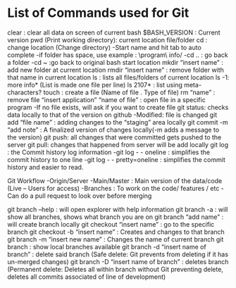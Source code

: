 List of Commands used for Git
=====================================
clear : clear all data on screen of current bash
$BASH_VERSION : Current version
pwd (Print working directory): current location file/folder
cd : change location (Change directory)
	-Start name and hit tab to auto complete
	-if folder has space, use example : \program\ info/
	-cd .. : go back a folder
	-cd ~ :go back to original bash start location
mkdir “insert name” : add new folder at current location
rmdir “insert name” : remove folder with that name in current location
ls : lists all files/folders of current location
	ls -1: more info* (List is made one file per line)
	ls 2107* : list using meta-characters?
touch : create a file (Name of file . Type of file)
rm “name” : remove file
“insert application” “name of file” : open file in a specific program
	-If no file exists, will ask if you want to create file
git status: checks data locally to that of the version on github
		-Modified: file is changed
git add “file name” : adding changes to the “staging” area locally
git commit -m “add note” : A finalized version of changes locally(-m adds  a message to the version)
git push: all changes that were committed gets pushed to the server
git pull: changes that happened from server will be add locally
git log : the Commit history log information
	-git log - - oneline : simplifies the commit history to one line
	-git log - - pretty=oneline : simplifies the commit history and easier to read. 

Git Workflow
	-Origin/Server
		-Main/Master : Main version of the data/code (Live – Users for access)
		-Branches : To work on the code/ features / etc
			-Can do a pull request to look over before merging

git branch –help : will open explorer with help information
git branch -a : will show all branches, shows what branch you are on
git branch “add name” : will create branch locally
git checkout “insert name” : go to the specific branch
git checkout -b “insert name” : Creates and changes to that branch
git branch -m “insert new name” : Changes the name of current branch
git branch : show local branches available
git branch -d “insert name of branch” : delete said branch (Safe delete: Git prevents from deleting if it 							has un-merged changes)
git branch -D “insert name of branch” : deletes branch (Permanent delete: Deletes all within branch 							without Git preventing delete, deletes all commits 								associated of line of development)
